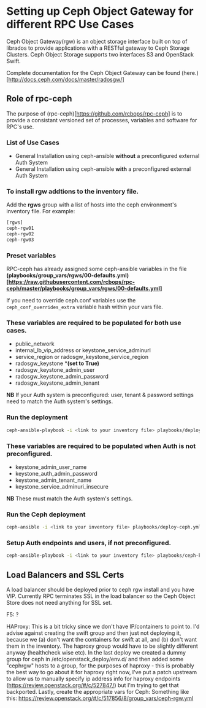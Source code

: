 # Setting up Ceph Object Gateway for different RPC Use Cases

Ceph Object Gateway(rgw) is an object storage interface built on top of librados to provide applications with a RESTful gateway to Ceph Storage Clusters. Ceph Object Storage supports two interfaces S3 and OpenStack Swift.

Complete documentation for the Ceph Object Gateway can be found (here.)[http://docs.ceph.com/docs/master/radosgw/]

## Role of rpc-ceph
The purpose of (rpc-ceph)[https://github.com/rcbops/rpc-ceph] is to provide a consistant versioned set of processes, variables and software for RPC's use.

### List of Use Cases

* General Installation using ceph-ansible **without** a preconfigured external Auth System
* General Installation using ceph-ansible **with** a preconfigured external Auth System


### To install rgw addtions to the inventory file.

Add the **rgws** group with a list of hosts into the ceph environment's inventory file. 
For example:
```bash
[rgws]
ceph-rgw01
ceph-rgw02
ceph-rgw03
```

### Preset variables
RPC-ceph has already assigned some ceph-ansible variables in the file **(playbooks/group_vars/rgws/00-defaults.yml)[https://raw.githubusercontent.com/rcbops/rpc-ceph/master/playbooks/group_vars/rgws/00-defaults.yml]**

If you need to override ceph.conf variables use the `ceph_conf_overrides_extra` variable hash within your vars file.

### These variables are required to be populated for **both** use cases.

* public_network
* internal_lb_vip_address or keystone_service_adminurl
* service_region or radosgw_keystone_service_region
* radosgw_keystone ***(set to True)**
* radosgw_keystone_admin_user
* radosgw_keystone_admin_password
* radosgw_keystone_admin_tenant

**NB** If your Auth system is preconfigured: user, tenant & password settings need to match the Auth system's settings.

### Run the deployment
```bash
ceph-ansible-playbook -i <link to your inventory file> playbooks/deploy-ceph.yml -e@<link to your vars file>
```

### These variables are required to be populated when Auth is **not** preconfigured.

* keystone\_admin\_user\_name
* keystone\_auth\_admin\_password
* keystone\_admin\_tenant\_name
* keystone\_service\_adminuri\_insecure

**NB** These must match the Auth system's settings.

### Run the Ceph deployment
```bash
ceph-ansible -i <link to your inventory file> playbooks/deploy-ceph.yml -e@<link to your vars file>
```

### Setup Auth endpoints and users, if **not** preconfigured.
```bash
ceph-ansible-playbook -i <link to your inventory file> playbooks/ceph-keystone-rgw.yml -e@<link to your vars file>
```

## Load Balancers and SSL Certs
A load balancer should be deployed prior to ceph rgw install and you have VIP.  Currently RPC terminates SSL in the load balancer so the Ceph Object Store does not need anything for SSL set.

F5:  ?

HAProxy:
This is a bit tricky since we don't have IP/containers to point to. I'd advise against creating the swift group and then just not deploying it, because we (a) don't want the containers for swift at all, and (b) don't want them in the inventory. The haproxy group would have to be slightly different anyway (healthcheck wise etc).
In the last deploy we created a dummy group for ceph in /etc/openstack_deploy/env.d/ and then added some "cephrgw" hosts to a group, for the purposes of haproxy - this is probably the best way to go about it for haproxy right now, I've put a patch upstream to allow us to manually specify ip address info for haproxy endpoints (https://review.openstack.org/#/c/527847/) but I'm trying to get that backported.
Lastly, create the appropriate vars for Ceph:
Something like this: https://review.openstack.org/#/c/517856/8/group_vars/ceph-rgw.yml



